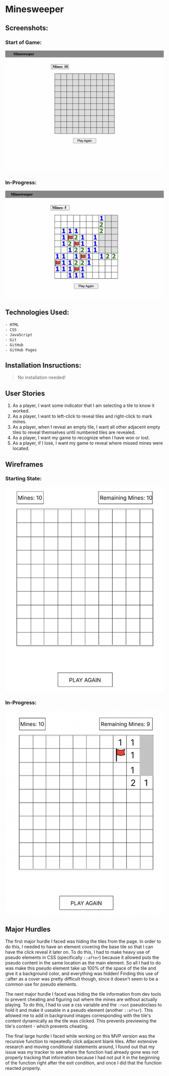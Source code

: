 # Minesweeper

## Screenshots:
### Start of Game:
![MVP Gamestart](img/MVP_gamestart.png)

### In-Progress:
![MVP In-Progress](img/MVP_inprogress.png)

## Technologies Used:
    - HTML
    - CSS
    - JavaScript
    - Git
    - GitHub
    - GitHub Pages

## Installation Insructions:

>No installation needed!

## User Stories

1. As a player, I want some indicator that I am selecting a tile to know it worked.
1. As a player, I want to left-click to reveal tiles and right-click to mark mines.
1. As a player, when I reveal an empty tile, I want all other adjacent empty tiles to reveal themselves until numbered tiles are revealed.
1. As a player, I want my game to recognize when I have won or lost.
1. As a player, if I lose, I want my game to reveal where missed mines were located. 

## Wireframes
### Starting State:
![Wireframe - Game Start](img/minesweeper_wireframe_start.png)

### In-Progress:
![Wireframe - In-Progress](img/minesweeper_wireframe_in-progress.png)

## Major Hurdles
The first major hurdle I faced was hiding the tiles from the page. In order to do this, I needed to have an element covering the base tile so that I can have the click reveal it later on. To do this, I had to make heavy use of pseudo elements in CSS (specifically `::after`) because it allowed puts the pseudo content in the same location as the main element. So all I had to do was make this pseudo element take up 100% of the space of the tile and give it a background color, and everything was hidden! Finding this use of ::after as a cover was pretty difficult though, since it doesn't seem to be a common use for pseudo elements.
    
The next major hurdle I faced was hiding the tile information from dev tools to prevent cheating and figuring out where the mines are without actually playing. To do this, I had to use a css variable and the `:root` pseudoclass to hold it and make it useable in a pseudo element (another `::after`). This allowed me to add in background images corresponding with the tile's content dynamically as the tile was clicked. This prevents previewing the tile's content - which prevents cheating.

The final large hurdle I faced while working on this MVP version was the recursive function to repeatedly click adjacent blank tiles. After extensive research and moving conditional statements around, I found out that my issue was my tracker to see where the function had already gone was not properly tracking that information because I had not put it in the beginning of the function right after the exit condition, and once I did that the function reacted properly.